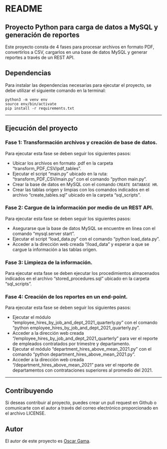 # README

## Proyecto Python para carga de datos a MySQL y generación de reportes
Este proyecto consta de 4 fases para procesar archivos en formato PDF, convertirlos a CSV, cargarlos en una base de datos MySQL y generar reportes a través de un REST API.

## Dependencias

Para instalar las dependencias necesarias para ejecutar el proyecto, se debe utilizar el siguiente comando en la terminal:

```
python3 -m venv env
source env/bin/activate
pip install -r requirements.txt
```
---
## Ejecución del proyecto

### Fase 1: Transformación archivos y creación de base de datos.

Para ejecutar esta fase se deben seguir los siguientes pasos:
- Ubicar los archivos en formato .pdf en la carpeta “transform_PDF_CSV/pdf_tables”.
- Ejecutar el script “main.py” ubicado en la ruta: “transform_PDF_CSV/main.py” con el comando “python main.py”.
- Crear la base de datos en MySQL con el comando ```CREATE DATABASE HR```.
- Crear las tablas origen y limpias con los comandos indicados en el archivo “create_tables.sql” ubicado en la carpeta “sql_scripts”.

### Fase 2: Cargue de la información por medio de un REST API.

Para ejecutar esta fase se deben seguir los siguientes pasos:
- Asegurarse que la base de datos MySQL se encuentre en línea con el comando “mysql.server start”.
- Ejecutar el script “load_data.py” con el comando “python load_data.py”.
- Acceder a la dirección web creada “/load_data” y esperar a que se cargue la información a las tablas origen.

### Fase 3: Limpieza de la información.

Para ejecutar esta fase se deben ejecutar los procedimientos almacenados indicados en el archivo “stored_procedures.sql” ubicado en la carpeta “sql_scripts”.

### Fase 4: Creación de los reportes en un end-point.

Para ejecutar esta fase se deben seguir los siguientes pasos:
- Ejecutar el módulo “employee_hires_by_job_and_dept_2021_quarterly.py” con el comando “python employee_hires_by_job_and_dept_2021_quarterly.py”.
- Acceder a la dirección web creada “/employee_hires_by_job_and_dept_2021_quarterly” para ver el reporte de empleados contratados por trimestre y departamento.
- Ejecutar el módulo “department_hires_above_mean_2021.py” con el comando “python department_hires_above_mean_2021.py”.
- Acceder a la dirección web creada “/department_hires_above_mean_2021” para ver el reporte de departamentos con contrataciones superiores al promedio del 2021.
---
## Contribuyendo

Si deseas contribuir al proyecto, puedes crear un pull request en Github o comunicarte con el autor a través del correo electrónico proporcionado en el archivo LICENSE.

## Autor

El autor de este proyecto es [Oscar Gama](https://github.com/AirMauricio).